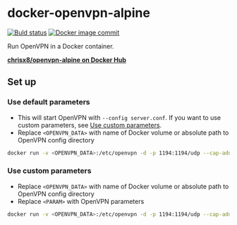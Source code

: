 # docker-openvpn-alpine

[![Buld status](https://github.com/chrisx8/docker-openvpn-alpine/workflows/build/badge.svg?branch=master)](https://github.com/chrisx8/docker-openvpn-alpine/actions?query=workflow%3Abuild)
[![Docker image commit](https://images.microbadger.com/badges/commit/chrisx8/openvpn-alpine.svg)](https://microbadger.com/images/chrisx8/openvpn-alpine)

Run OpenVPN in a Docker container.

**[chrisx8/openvpn-alpine on Docker Hub](https://hub.docker.com/r/chrisx8/openvpn-alpine)**

## Set up

### Use default parameters

- This will start OpenVPN with `--config server.conf`. If you want to use custom parameters, see [Use custom parameters](#use-custom-parameters).
- Replace `<OPENVPN_DATA>` with name of Docker volume or absolute path to OpenVPN config directory

```bash
docker run -v <OPENVPN_DATA>:/etc/openvpn -d -p 1194:1194/udp --cap-add=NET_ADMIN chrisx8/openvpn-alpine
```

### Use custom parameters

- Replace `<OPENVPN_DATA>` with name of Docker volume or absolute path to OpenVPN config directory
- Replace `<PARAM>` with OpenVPN parameters

```bash
docker run -v <OPENVPN_DATA>:/etc/openvpn -d -p 1194:1194/udp --cap-add=NET_ADMIN chrisx8/openvpn-alpine ovpn-start <PARAM>
```
